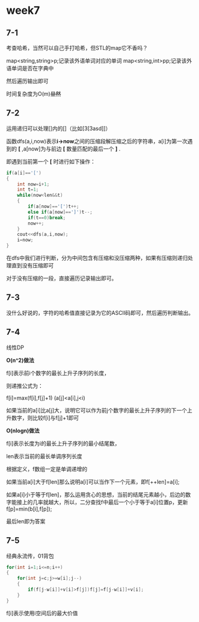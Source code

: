 # **week7**

## **7-1**

考查哈希，当然可以自己手打哈希，但STL的map它不香吗？

map<string,string>p;记录该外语单词对应的单词
map<string,int>pp;记录该外语单词是否在字典中

然后遍历输出即可

时间复杂度为O(m)~~显然~~

## **7-2**

运用递归可以处理[]内的[]（比如[3[3asd]]）

函数dfs(a,i,now)表示**i->now**之间的压缩段解压缩之后的字符串，a[i]为第一次遇到的 **[** ,a[now]为与前边 **[** 数量匹配的最后一个 **]** .

即遇到当前第一个 **[** 时进行如下操作：

~~~cpp
if(a[i]=='[')
{
	int now=i+1;
	int t=1;
	while(now<len&&t)
	{
		if(a[now]=='[')t++;
		else if(a[now]==']')t--;
		if(t==0)break;
		now++;
	}
	cout<<dfs(a,i,now);
	i=now;
}
~~~

在dfs中我们进行判断，分为中间包含有压缩和没压缩两种，如果有压缩则递归处理直到没有压缩即可

对于没有压缩的一段，直接遍历记录输出即可。



## **7-3**

没什么好说的，字符的哈希值直接记录为它的ASCII码即可，然后遍历判断输出。



## **7-4**

线性DP

**O(n^2)做法**

f[i]表示前i个数字的最长上升子序列的长度，

则递推公式为：

f[i]=max(f[i],f[j]+1)  (a[j]<a[i],j<i)

如果当前的a[i]比a[j]大，说明它可以作为前j个数字的最长上升子序列的下一个上升数字，则比较f[i]与f[j]+1即可

**O(nlogn)做法**

f[i]表示长度为i的最长上升子序列的最小结尾数，

len表示当前的最长单调序列长度

根据定义，f数组一定是单调递增的



如果当前a[i]大于f[len]那么说明a[i]可以当作下一个元素，即f[++len]=a[i];

如果a[i]小于等于f[len]，那么运用贪心的思想，当前的结尾元素越小，后边的数字能接上的几率就越大，所以，二分查找f中最后一个小于等于a[i]位置p，更新f[p]=min(b[i],f[p]);



最后len即为答案



## **7-5**

经典永流传，01背包

~~~cpp
for(int i=1;i<=n;i++)
{
	for(int j=c;j>=w[i];j--)
	{
		if(f[j-w[i]]+v[i]>f[j])f[j]=f[j-w[i]]+v[i];
	}
}
~~~

f[i]表示使用i空间后的最大价值